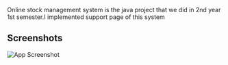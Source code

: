 Online stock management system is the java project that we did in 2nd year 1st semester.I implemented support page of this system
## Screenshots

![App Screenshot](https://github.com/user-attachments/assets/469f3e11-06de-4032-a242-96643380aa62)
